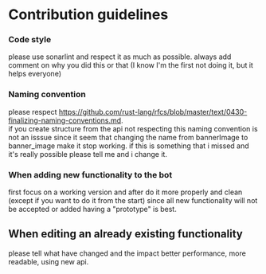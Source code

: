 # Contribution guidelines

### Code style

please use sonarlint and respect it as much as possible.
always add comment on why you did this or that (I know I'm the first not doing it, but it helps everyone)

### Naming convention

please respect https://github.com/rust-lang/rfcs/blob/master/text/0430-finalizing-naming-conventions.md. \
if you create structure from the api not respecting this naming convention is not an isssue since it seem that changing
the name from bannerImage to banner_image make it stop working. if this is something that i missed and it's really
possible
please tell me and i change it.

### When adding new functionality to the bot

first focus on a working version and after do it more properly and clean (except if you want to do it from the start)
since all new functionality will not be accepted or added having a "prototype" is best.

## When editing an already existing functionality

please tell what have changed and the impact better performance, more readable, using new api.
